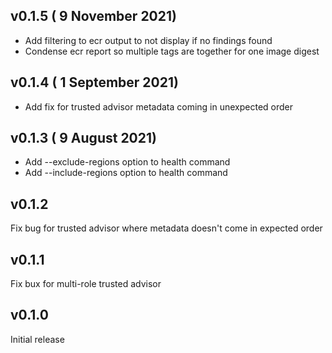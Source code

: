 ## v0.1.5 ( 9 November 2021)

* Add filtering to ecr output to not display if no findings found
* Condense ecr report so multiple tags are together for one image digest

## v0.1.4 ( 1 September 2021)

* Add fix for trusted advisor metadata coming in unexpected order

## v0.1.3 ( 9 August 2021)

* Add --exclude-regions option to health command
* Add --include-regions option to health command

## v0.1.2

Fix bug for trusted advisor where metadata doesn't come in expected order

## v0.1.1

Fix bux for multi-role trusted advisor

## v0.1.0

Initial release
